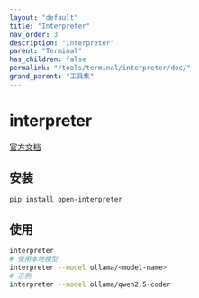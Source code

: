 ```yaml
---
layout: "default"
title: "Interpreter"
nav_order: 3
description: "interpreter"
parent: "Terminal"
has_children: false
permalink: "/tools/terminal/interpreter/doc/"
grand_parent: "工具集"
---
```


# interpreter

[官方文档](https://docs.openinterpreter.com/getting-started/introduction)

## 安装

```bash
pip install open-interpreter
```

## 使用

```bash
interpreter
# 使用本地模型
interpreter --model ollama/<model-name>
# 示例
interpreter --model ollama/qwen2.5-coder
```
